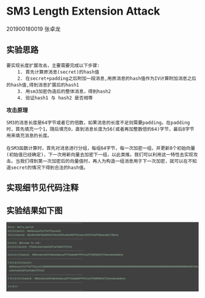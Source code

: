 # SM3 Length Extension Attack

201900180019 张卓龙

## 实验思路

    要实现长度扩展攻击，主要需要完成以下步骤:    
        1. 首先计算原消息(secret)的hash值  
        2. 在secret+padding之后附加一段消息,用原消息的hash值作为IV计算附加消息之后的hash值,得到消息扩展后的hash1   
        3. 用sm3加密伪造后的整体消息，得到hash2    
        4. 验证hash1 与 hash2 是否相等   
    
**攻击原理**

    SM3的消息长度是64字节或者它的倍数，如果消息的长度不足则需要padding。在padding时，首先填充一个1，随后填充0，直到消息长度为56(或者再加整数倍的64)字节，最后8字节用来填充消息的长度。

    在SM3函数计算时，首先对消息进行分组，每组64字节，每一次加密一组，并更新8个初始向量(初始值已经确定)，下一次用新向量去加密下一组，以此类推。我们可以利用这一特性去实现攻击。当我们得到第一次加密后的向量值时，再人为构造一组消息用于下一次加密，就可以在不知道secret的情况下得到合法的hash值。

## 实现细节见代码注释

## 实验结果如下图
![攻击结果](https://github.com/Zhang-SDU/cst-project/blob/main/SM3/sm3_length_extension_attack/result.png)

